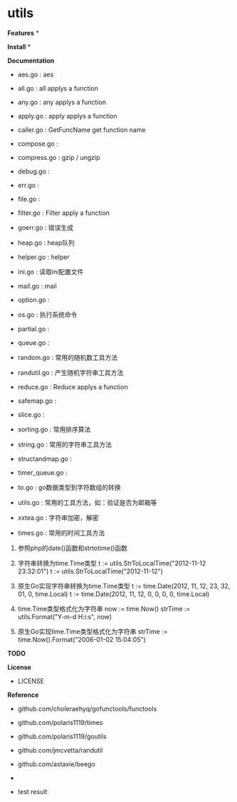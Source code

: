 #  utils

**Features**
* 

**Install**
* 

**Documentation**

 * aes.go : aes
 * all.go : all applys a function
 * any.go : any applys a function
 * apply.go : apply applys a function
 * caller.go : GetFuncName get function name
 * compose.go : 
 * compress.go : gzip / ungzip
 * debug.go : 
 * err.go : 
 * file.go : 
 * filter.go : Filter apply a function
 * goerr.go : 错误生成
 * heap.go : heap队列
 * helper.go : helper
 * ini.go : 读取ini配置文件
 * mail.go : mail
 * option.go : 
 * os.go : 执行系统命令
 * partial.go : 
 * queue.go : 
 * random.go : 常用的随机数工具方法
 * randutil.go : 产生随机字符串工具方法
 * reduce.go : Reduce applys a function
 * safemap.go : 
 * slice.go : 
 * sorting.go : 常用排序算法
 * string.go : 常用的字符串工具方法
 * structandmap.go : 
 * timer_queue.go : 
 * to.go  : go数据类型到字符数组的转换
 * utils.go : 常用的工具方法，如：验证是否为邮箱等
 * xxtea.go : 字符串加密，解密

 * times.go : 常用的时间工具方法

 1. 参照php的date()函数和strtotime()函数
 2. 字符串转换为time.Time类型
 t := utils.StrToLocalTime("2012-11-12 23:32:01")
 t := utils.StrToLocalTime("2012-11-12")

 3. 原生Go实现字符串转换为time.Time类型
 t := time.Date(2012, 11, 12, 23, 32, 01, 0, time.Local)
 t := time.Date(2012, 11, 12, 0, 0, 0, 0, time.Local)

 4. time.Time类型格式化为字符串
 now := time.Now()
 strTime := utils.Format("Y-m-d H:i:s", now)

 5. 原生Go实现time.Time类型格式化为字符串
 strTime := time.Now().Format("2006-01-02 15:04:05")


**TODO**

**License**
 * LICENSE

**Reference**
 * github.com/choleraehyq/gofunctools/functools
 * github.com/polaris1119/times
 * github.com/polaris1119/goutils
 * github.com/jmcvetta/randutil
 * github.com/astaxie/beego
 * 

 * test result


